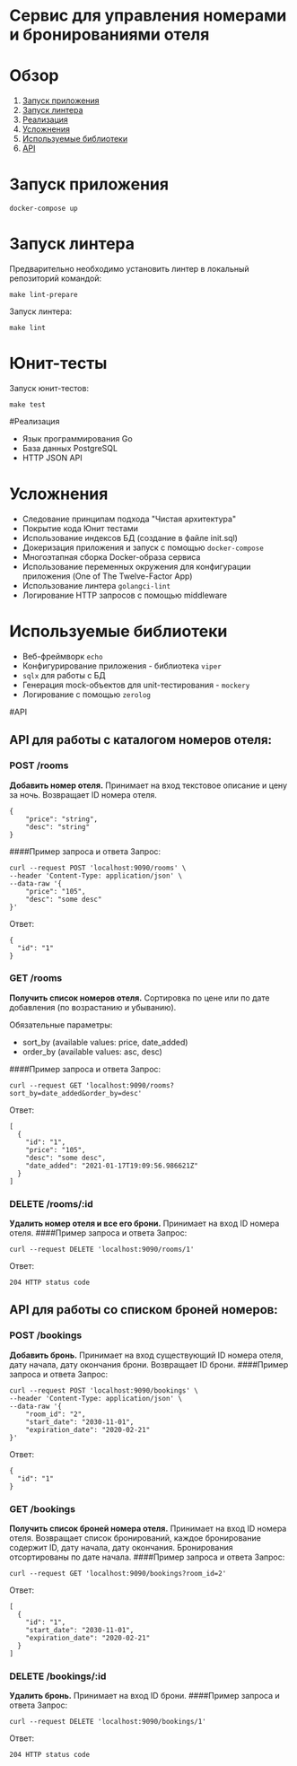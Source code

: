 # Сервис для управления номерами и бронированиями отеля

<!-- ToC start -->
# Обзор

1. [Запуск приложения](#Запуск-приложения)
1. [Запуск линтера](#Запуск-линтера)
1. [Реализация](#Реализация)
1. [Усложнения](#Реализация)
1. [Используемые библиотеки](#Используемые-библиотеки)
1. [API](#API)
<!-- ToC end -->

# Запуск приложения
```
docker-compose up
``` 

# Запуск линтера
Предварительно необходимо установить линтер в локальный репозиторий командой:
```
make lint-prepare
```
Запуск линтера:
```
make lint
```

# Юнит-тесты
Запуск юнит-тестов:
```
make test
```

#Реализация
- Язык программирования Go
- База данных PostgreSQL
- HTTP JSON API
# Усложнения
- Следование принципам подхода "Чистая архитектура"
- Покрытие кода Юнит тестами
- Использование индексов БД (создание в файле init.sql)
- Докеризация приложения и запуск с помощью `docker-compose`
- Многоэтапная сборка Docker-образа сервиса
- Использование переменных окружения для конфигурации приложения (One of The Twelve-Factor App)
- Использование линтера `golangci-lint`
- Логирование HTTP запросов с помощью middleware
# Используемые библиотеки
- Веб-фреймворк `echo`
- Конфигурирование приложения - библиотека `viper`
- `sqlx` для работы с БД
- Генерация mock-объектов для unit-тестирования - `mockery`
- Логирование с помощью `zerolog`

#API
## API для работы с каталогом номеров отеля:
### POST /rooms
**Добавить номер отеля.**
Принимает на вход текстовое описание и цену за ночь. Возвращает ID номера отеля.
```
{
    "price": "string",
    "desc": "string"
}
```

####Пример запроса и ответа
Запрос:
```
curl --request POST 'localhost:9090/rooms' \
--header 'Content-Type: application/json' \
--data-raw '{
    "price": "105",
    "desc": "some desc"
}'
```
Ответ:
```
{
  "id": "1"
}
```

### GET /rooms
**Получить список номеров отеля.**
Сортировка по цене или по дате добавления (по возрастанию и убыванию).

Обязательные параметры: 
- sort_by (available values: price, date_added)
- order_by (available values: asc, desc)

####Пример запроса и ответа
Запрос:
```
curl --request GET 'localhost:9090/rooms?sort_by=date_added&order_by=desc'
```
Ответ:
```
[
  {
    "id": "1",
    "price": "105",
    "desc": "some desc",
    "date_added": "2021-01-17T19:09:56.986621Z"
  }
]
```
### DELETE /rooms/:id
**Удалить номер отеля и все его брони.**
Принимает на вход ID номера отеля.
####Пример запроса и ответа
Запрос:
```
curl --request DELETE 'localhost:9090/rooms/1'
```
Ответ:
```
204 HTTP status code
```
## API для работы со списком броней номеров:
### POST /bookings
**Добавить бронь.**
Принимает на вход существующий ID номера отеля, дату начала, дату окончания брони. Возвращает ID брони.
####Пример запроса и ответа
Запрос:
```
curl --request POST 'localhost:9090/bookings' \
--header 'Content-Type: application/json' \
--data-raw '{
    "room_id": "2",
    "start_date": "2030-11-01",
    "expiration_date": "2020-02-21"
}'
```
Ответ:
```
{
  "id": "1"
}
```
### GET /bookings
**Получить список броней номера отеля.** 
Принимает на вход ID номера отеля. Возвращает список бронирований, каждое бронирование содержит ID, дату начала, дату окончания. Бронирования отсортированы по дате начала.
####Пример запроса и ответа
Запрос:
```
curl --request GET 'localhost:9090/bookings?room_id=2'
```
Ответ:
```
[
  {
    "id": "1",
    "start_date": "2030-11-01",
    "expiration_date": "2020-02-21"
  }
]
```
### DELETE /bookings/:id
**Удалить бронь.**
Принимает на вход ID брони.
####Пример запроса и ответа
Запрос:
```
curl --request DELETE 'localhost:9090/bookings/1'
```
Ответ:
```
204 HTTP status code
```
